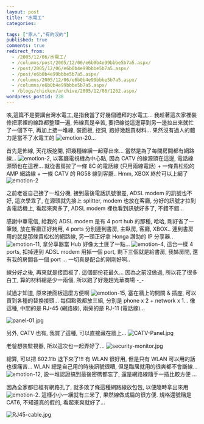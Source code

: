 ```yaml
---
layout: post
title: "水電工"
categories:

tags: ["家人","有的沒的"]
published: true
comments: true
redirect_from:
  - /2005/12/06/水電工/
  - /columns/post/2005/12/06/e6b0b4e99bbbe5b7a5.aspx/
  - /post/2005/12/06/e6b0b4e99bbbe5b7a5.aspx/
  - /post/e6b0b4e99bbbe5b7a5.aspx/
  - /columns/2005/12/06/e6b0b4e99bbbe5b7a5.aspx/
  - /columns/e6b0b4e99bbbe5b7a5.aspx/
  - /blogs/chicken/archive/2005/12/06/1262.aspx/
wordpress_postid: 238
---
```


咳,這篇不是要講台灣水電工,是指我當了好幾個禮拜的水電工... 我趁著這次家裡裝修把家裡的線路都整理一遍, 佈線真是辛苦, 要把線從這邊穿到另一邊拉出來就忙了一個下午, 再加上接一堆線, 裝面板, 挖洞, 跑好幾趟買材料... 果然沒有過人的體力是當不了水電工的 ![emotion-20](/Emoticons/emotion-20.gif)...

<!--more-->

首先是佈線, 天花板挖開, 把幾種線綑一起穿出來... 當然是為了每間房間都有網路線... ![emotion-2](/Emoticons/emotion-2.gif), 以客廳電視機為中心點, 因為 CATV 的線源頭在這邊, 電話線源頭也在這裡... 就從書房拉了一條 8C 的電話線 (只用兩線電話) + 一條貴松松的 AMP 網路線 + 一條 CATV 的 RG58 線到客廳.. Hmm, XBOX 終於可以上網了 ![emotion-2](/Emoticons/emotion-2.gif)

之前老爸自己接了一堆分機, 接到最後電話訊號很差, ADSL modem 的訊號也不好, 這次學乖了, 在源頭就先接上 splitter, modem 也放在客廳, 分好的訊號才拉到各電話機上, 看起來爽多了, ADSL modem 裡也看到訊號好多了, 不錯不錯...

感謝中華電信, 給我的 ADSL modem 是有 4 port hub 的那種, 哈哈, 剛好省了一筆錢, 放在客廳正好夠用, 4 ports 分別連到書房, 主臥房, 客廳, XBOX.. 連到書房用的就是那條貴松松的網路線, 另一頭正好拿 Honga 讚助的 IP 分享器.. ![emotion-11](/Emoticons/emotion-11.gif), 拿分享器當 Hub 好像太土匪了一點... ![emotion-4](/Emoticons/emotion-4.gif), 這台一樣 4 ports, 扣掉連到 ADSL modem 用掉一個 port, 剩下三個就是給書房, 我姊房間, 還有我的房間各一個 port ... 一切真是配合的剛剛好啊..

線分好之後, 再來就是接面板了. 這個部份花最久... 因為之前沒做過, 所以花了很多白工, 算的材料總是少一兩個, 所以跑了好幾趟光華商場 -_-

試過才知道, 原來接面板這麼方便啊 ![emotion-15](/Emoticons/emotion-15.gif), 塞在牆上的開關 & 插座, 可以買到各種的替換接頭... 每個點我都放三組, 分別是 phone x 2 + network x 1... 像這種, 中間的是 RJ-45 (網路線), 兩旁的是 RJ-11 (電話線)...

![panel-01.jpg](/wp-content/be-files/panel-01.jpg)

另外, CATV 也有, 我買了這種, 可以直接藏在牆上... ![CATV-Panel.jpg](/wp-content/be-files/CATV-Panel.jpg)

老爸想裝監視器, 所以這次也一起弄好了... ![security-monitor.jpg](/wp-content/be-files/security-monitor.jpg)

總算, 可以把 802.11b 退下來了!!! 有 WLAN 很好用, 但是只有 WLAN 可以用的話也很痛苦... WLAN 總是自己用的時後訊號很糟, 但是臨居就用的很爽都不會斷線... ![emotion-12](/Emoticons/emotion-12.gif), 設一堆認證搞到最後密碼都忘了, 還是網路線隨手一插比較方便 ...

因為全家都已經有網路孔了, 就多敗了條這種網路線放包包, 以便隨時拿出來用 ![emotion-2](/Emoticons/emotion-2.gif). 這樣小小一綑就有三米了, 果然線做成扁的很方便. 規格還號稱是 CAT6, 不知道真的假的, 看起來爽就好了...

![RJ45-cable.jpg](/wp-content/be-files/RJ45-cable.jpg)
